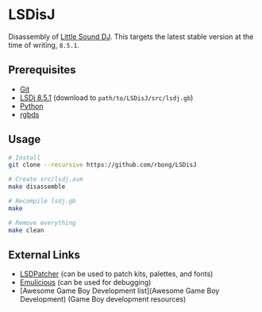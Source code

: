 # LSDisJ

Disassembly of [Little Sound DJ](https://www.littlesounddj.com/lsd/index.php).
This targets the latest stable version at the time of writing, `8.5.1`.

## Prerequisites

  - [Git](https://git-scm.com/downloads)
  - [LSDj 8.5.1](https://www.littlesounddj.com/lsd/latest/rom_images/) (download to `path/to/LSDisJ/src/lsdj.gb`)
  - [Python](https://www.python.org/)
  - [rgbds](https://github.com/gbdev/rgbds)

## Usage

```bash
# Install
git clone --recursive https://github.com/rbong/LSDisJ

# Create src/lsdj.asm
make disassemble

# Recompile lsdj.gb
make

# Remove everything
make clean
```

## External Links

  - [LSDPatcher](https://github.com/jkotlinski/lsdpatch) (can be used to patch kits, palettes, and fonts)
  - [Emulicious](https://emulicious.net/) (can be used for debugging)
  - [Awesome Game Boy Development list](Awesome Game Boy Development) (Game Boy development resources)
